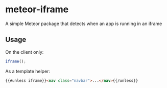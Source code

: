 meteor-iframe
=============

A simple Meteor package that detects when an app is running in an iframe

## Usage

On the client only:

```javascript
iframe();
```

As a template helper:

```html
{{#unless iframe}}<nav class="navbar">...</nav>{{/unless}}
```